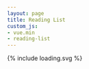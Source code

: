 ```yaml
---
layout: page
title: Reading List
custom_js:
- vue.min
- reading-list
---
```

<div id="app">

<div class="status-toggle-wrap">
	<template v-for="status in statuses">
		<div class="status-toggle" :class="{ active : currentStatus == status.id }">
			<input type="radio"
			:id="status.id"
			:value="status.id"
			:name="status.id"
			v-model="currentStatus">
			<label :for="status.id" v-html="status.title"></label>
		</div>
	</template>
</div>

<div class="loading" v-show="loading">
	{% include loading.svg %}
</div>

<ul class="book-list">
<template v-for="book in books">
	<li>
		<p class="book-title" v-html="book.title.rendered"></p>
		<p class="author" v-html="book.fields.author"></p>
	</li>
</template>
</ul>

</div>

